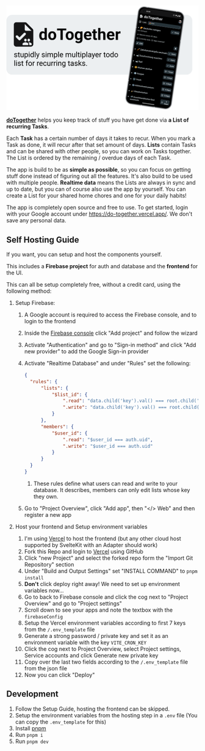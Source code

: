 [![doTogether - stupidly simple multiplayer todo list for recurring tasks. - A mockup of a Phone with the UI of doTogether showing. The app displays a list of tasks, each with a button to mark as done, or a notice for when the item will come back.](header.png)](https://do-together.vercel.app/)

[**doTogether**](https://do-together.vercel.app/) helps you keep track of stuff you have get done via **a List of recurring Tasks**.

Each **Task** has a certain number of days it takes to recur. When you mark a Task as done, it will recur after that set amount of days. **Lists** contain Tasks and can be shared with other people, so you can work on Tasks together. The List is ordered by the remaining / overdue days of each Task.

The app is build to be as **simple as possible**, so you can focus on getting stuff done instead of figuring out all the features. It's also build to be used with multiple people. **Realtime data** means the Lists are always in sync and up to date, but you can of course also use the app by yourself. You can create a List for your shared home chores and one for your daily habits!

The app is completely open source and free to use. To get started, login with your Google account under https://do-together.vercel.app/. We don't save any personal data.

## Self Hosting Guide

If you want, you can setup and host the components yourself.

This includes a **Firebase project** for auth and database and the **frontend** for the UI.

This can all be setup completely free, without a credit card, using the following method:

1. Setup Firebase:

   1. A Google account is required to access the Firebase console, and to login to the frontend
   1. Inside the [Firebase console](https://console.firebase.google.com/u/0/) click "Add project" and follow the wizard
   1. Activate "Authentication" and go to "Sign-in method" and click "Add new provider" to add the Google Sign-in provider
   1. Activate "Realtime Database" and under "Rules" set the following:

      ```json
      {
      	"rules": {
      		"lists": {
      			"$list_id": {
      				".read": "data.child('key').val() === root.child('members').child(auth.uid).child($list_id).val()",
      				".write": "data.child('key').val() === root.child('members').child(auth.uid).child($list_id).val()"
      			}
      		},
      		"members": {
      			"$user_id": {
      				".read": "$user_id === auth.uid",
      				".write": "$user_id === auth.uid"
      			}
      		}
      	}
      }
      ```

      1. These rules define what users can read and write to your database. It describes, members can only edit lists whose key they own.

   1. Go to "Project Overview", click "Add app", then "</> Web" and then register a new app

1. Host your frontend and Setup environment variables
   1. I'm using [Vercel](https://vercel.com/) to host the frontend (but any other cloud host supported by SvelteKit with an Adapter should work)
   1. Fork this Repo and login to [Vercel](https://vercel.com/) using GitHub
   1. Click "new Project" and select the forked repo form the "Import Git Repository" section
   1. Under "Build and Output Settings" set "INSTALL COMMAND" to `pnpm install`
   1. **Don't** click deploy right away! We need to set up environment variables now...
   1. Go to back to Firebase console and click the cog next to "Project Overview" and go to "Project settings"
   1. Scroll down to see your apps and note the textbox with the `firebaseConfig`
   1. Setup the Vercel environment variables according to first 7 keys from the `/.env_template` file
   1. Generate a strong password / private key and set it as an environment variable with the key `VITE_CRON_KEY`
   1. Click the cog next to Project Overview, select Project settings, Service accounts and click Generate new private key
   1. Copy over the last two fields according to the `/.env_template` file from the json file
   1. Now you can click "Deploy"

## Development

1. Follow the Setup Guide, hosting the frontend can be skipped.
1. Setup the environment variables from the hosting step in a `.env` file (You can copy the `.env_template` for this)
1. Install [pnpm](https://pnpm.io/installation)
1. Run `pnpm i`
1. Run `pnpm dev`
